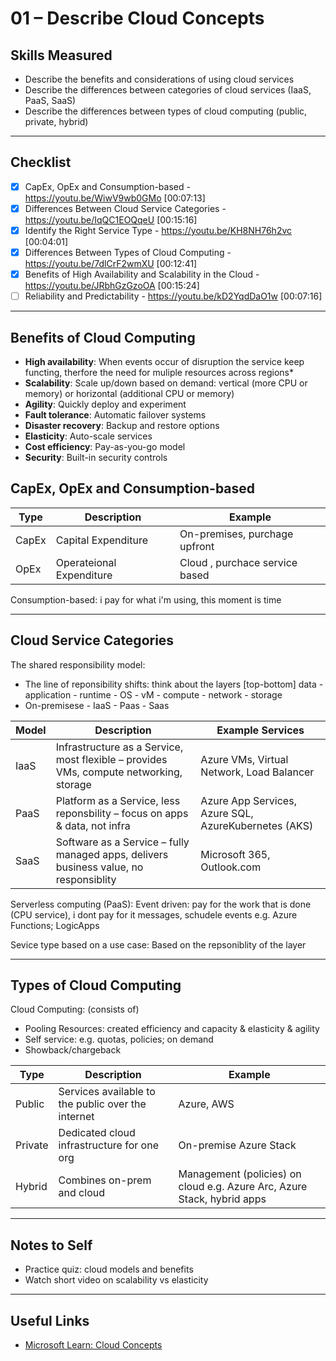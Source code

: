 # 01 – Describe Cloud Concepts 

##  Skills Measured

- Describe the benefits and considerations of using cloud services
- Describe the differences between categories of cloud services (IaaS, PaaS, SaaS)
- Describe the differences between types of cloud computing (public, private, hybrid)

---

##  Checklist

- [x] CapEx, OpEx and Consumption-based - https://youtu.be/WiwV9wb0GMo [00:07:13]
- [X] Differences Between Cloud Service Categories - https://youtu.be/IqQC1EOQqeU [00:15:16]
- [X] Identify the Right Service Type - https://youtu.be/KH8NH76h2vc [00:04:01]
- [X] Differences Between Types of Cloud Computing - https://youtu.be/7dlCrF2wmXU [00:12:41]
- [X] Benefits of High Availability and Scalability in the Cloud - https://youtu.be/JRbhGzGzoOA [00:15:24]
- [ ] Reliability and Predictability - https://youtu.be/kD2YqdDaO1w [00:07:16]

---

##  Benefits of Cloud Computing

- **High availability**: When events occur of disruption the service keep functing, therfore the need for muliple resources across regions* 
- **Scalability**: Scale up/down based on demand: vertical (more CPU or memory) or horizontal (additional CPU or memory)
- **Agility**: Quickly deploy and experiment
- **Fault tolerance**: Automatic failover systems
- **Disaster recovery**: Backup and restore options
- **Elasticity**: Auto-scale services
- **Cost efficiency**: Pay-as-you-go model
- **Security**: Built-in security controls

## CapEx, OpEx and Consumption-based

| Type    | Description | Example |
|---------|-------------|---------|
| CapEx | Capital Expenditure | On-premises, purchage upfront | 
| OpEx  | Operateional Expenditure  | Cloud , purchace service based | 

Consumption-based: i pay for what i'm using, this moment is time 

---

## Cloud Service Categories 

The shared responsibility model:
- The line of reponsibility shifts: think about the layers [top-bottom] data - application - runtime - OS - vM - compute - network - storage
- On-premisese - IaaS - Paas - Saas

| Model | Description | Example Services |
|-------|-------------|------------------|
| IaaS  | Infrastructure as a Service, most flexible – provides VMs, compute networking, storage | Azure VMs, Virtual Network, Load Balancer |
| PaaS  | Platform as a Service, less reponsbility – focus on apps & data, not infra | Azure App Services, Azure SQL, AzureKubernetes (AKS) |
| SaaS  | Software as a Service – fully managed apps, delivers business value, no responsiblity | Microsoft 365, Outlook.com |

Serverless computing (PaaS): 
Event driven: pay for the work that is done (CPU service), i dont pay for it messages, schudele events
e.g. Azure Functions; LogicApps

Sevice type based on a use case:
Based on the repsoniblity of the layer

---

## Types of Cloud Computing

Cloud Computing: 
(consists of)
  - Pooling Resources: created efficiency and capacity & elasticity & agility
  - Self service: e.g. quotas, policies; on demand
  - Showback/chargeback  

| Type    | Description | Example | 
|---------|-------------|---------|
| Public  | Services available to the public over the internet | Azure, AWS | Over the internet, limitless | 
| Private | Dedicated cloud infrastructure for one org | On-premise Azure Stack | Fixed set of service | 
| Hybrid  | Combines on-prem and cloud | Management (policies) on cloud e.g. Azure Arc, Azure Stack, hybrid apps |


---


## Notes to Self

- Practice quiz: cloud models and benefits
- Watch short video on scalability vs elasticity

---

## Useful Links

- [Microsoft Learn: Cloud Concepts](https://learn.microsoft.com/en-us/training/modules/intro-to-azure-fundamentals/)
